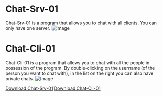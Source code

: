 # Chat-Srv-01
Chat-Srv-01 is a program that allows you to chat with all clients.
You can only have one server.
![Image](chatsrv1imm.png "icon")
 
# Chat-Cli-01
Chat-Cli-01 is a program that allows you to chat with all the people
in possession of the program. By double-clicking on the username
(of the person you want to chat with), in the list on the right
you can also have private chats.
![Image](chatcli1imm.png "icon")


[Download Chat-Srv-01](https://github.com/AbdullahXPlab/POWER-KI-APPS/raw/main/Chat-Cli-Srv-01/Chat-Srv-01.pwk)
[Download Chat-Cli-01](https://github.com/AbdullahXPlab/POWER-KI-APPS/raw/main/Chat-Cli-Srv-01/Chat-Cli-01.pwk)
